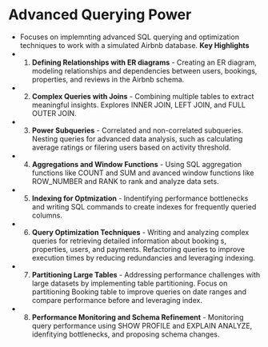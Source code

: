 # Advanced Querying Power
- Focuses on implemnting advanced SQL querying and optimization techniques to work with a simulated Airbnb database.
**Key Highlights**
- 1. **Defining Relationships with ER diagrams** - Creating an ER diagram, modeling relationships and dependencies between users, bookings, properties, and reviews in the Airbnb schema.
- 2. **Complex Queries with Joins** - Combining multiple tables to extract meaningful insights. Explores INNER JOIN, LEFT JOIN, and FULL OUTER JOIN.
- 3. **Power Subqueries** - Correlated and non-correlated subqueries. Nesting queries for advanced data analysis, such as calculating average ratings or filering users based on activity threshold.
- 4. **Aggregations and Window Functions** - Using SQL aggregation functions like COUNT and SUM and avanced window functions like ROW_NUMBER and RANK to rank and analyze data sets. 
- 5. **Indexing for Optmization** - Indentifying performance bottlenecks and writing SQL commands to create indexes for frequently queried columns. 
- 6. **Query Optimization Techniques** - Writing and analyzing complex queries for retrieving detailed information about booking s, properties, users, and payments. Refactoring queries to improve execution times by reducing redundancies and leveraging indexing.
- 7. **Partitioning Large Tables** - Addressing performance challenges with large datasets by implementing table partitioning. Focus on partitioning Booking table to improve queries on date ranges and compare performance before and leveraging index.
- 8. **Performance Monitoring and Schema Refinement** - Monitoring query performance using SHOW PROFILE and EXPLAIN ANALYZE, idenfitying bottlenecks, and proposing schema changes. 

